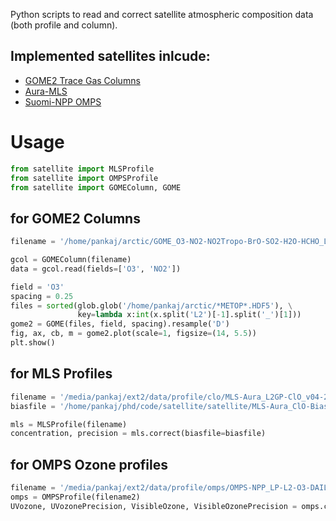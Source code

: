 
Python scripts to read and correct satellite atmospheric composition data (both profile and column).

## Implemented satellites inlcude:
- [GOME2 Trace Gas Columns](https://www.eumetsat.int/website/home/Satellites/CurrentSatellites/Metop/MetopDesign/GOME2/index.html)
- [Aura-MLS](https://mls.jpl.nasa.gov/)
- [Suomi-NPP OMPS](https://www.star.nesdis.noaa.gov/icvs/status_NPP_OMPS_LP.php)

# Usage

```python
from satellite import MLSProfile
from satellite import OMPSProfile
from satellite import GOMEColumn, GOME
```

## for GOME2 Columns

```python
filename = '/home/pankaj/arctic/GOME_O3-NO2-NO2Tropo-BrO-SO2-H2O-HCHO_L2_20200101001028_051_METOPA_68496_DLR_04.HDF5'

gcol = GOMEColumn(filename)
data = gcol.read(fields=['O3', 'NO2'])

field = 'O3'
spacing = 0.25
files = sorted(glob.glob('/home/pankaj/arctic/*METOP*.HDF5'), \
               key=lambda x:int(x.split('L2')[-1].split('_')[1]))
gome2 = GOME(files, field, spacing).resample('D')
fig, ax, cb, m = gome2.plot(scale=1, figsize=(14, 5.5))
plt.show()
```


## for MLS Profiles

```python
filename = '/media/pankaj/ext2/data/profile/clo/MLS-Aura_L2GP-ClO_v04-20-c01_2010d335.he5'
biasfile = '/home/pankaj/phd/code/satellite/satellite/MLS-Aura_ClO-BiasCorrection_v04.txt'

mls = MLSProfile(filename)
concentration, precision = mls.correct(biasfile=biasfile)
```

## for OMPS Ozone profiles

```python
filename = '/media/pankaj/ext2/data/profile/omps/OMPS-NPP_LP-L2-O3-DAILY_v2.5_2019m1201_2019m1202t142927.h5'
omps = OMPSProfile(filename2)
UVozone, UVozonePrecision, VisibleOzone, VisibleOzonePrecision = omps.correct(vmr=True)
```
